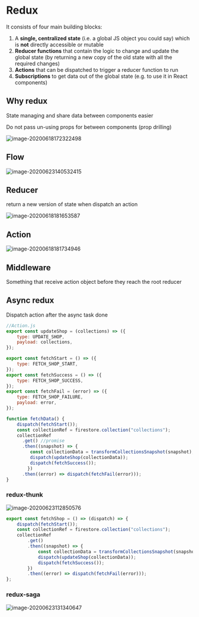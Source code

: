 # Redux

It consists of four main building blocks:

1. A **single, centralized state** (i.e. a global JS object you could say) which is **not** directly accessible or mutable
2. **Reducer functions** that contain the logic to change and update the global state (by returning a new copy of the old state with all the required changes)
3. **Actions** that can be dispatched to trigger a reducer function to run
4. **Subscriptions** to get data out of the global state (e.g. to use it in React components)

## Why redux

State managing and share data between components easier

Do not pass un-using props for between components (prop drilling)

![image-20200618172322498](C:\Users\ASUS\AppData\Roaming\Typora\typora-user-images\image-20200618172322498.png)

## Flow

![image-20200623140532415](C:\Users\ASUS\AppData\Roaming\Typora\typora-user-images\image-20200623140532415.png)

## Reducer

return a new version of state when dispatch an action

![image-20200618181653587](C:\Users\ASUS\AppData\Roaming\Typora\typora-user-images\image-20200618181653587.png)

## Action

![image-20200618181734946](C:\Users\ASUS\AppData\Roaming\Typora\typora-user-images\image-20200618181734946.png)

## Middleware

Something that receive action object before they reach the root reducer

## Async redux

Dispatch action after the async task done

```js
//Action.js
export const updateShop = (collections) => ({
	type: UPDATE_SHOP,
	payload: collections,
});

export const fetchStart = () => ({
	type: FETCH_SHOP_START,
});
export const fetchSuccess = () => ({
	type: FETCH_SHOP_SUCCESS,
});
export const fetchFail = (error) => ({
	type: FETCH_SHOP_FAILURE,
	payload: error,
});
```

```js
function fetchData() {
    dispatch(fetchStart());
    const collectionRef = firestore.collection("collections");
    collectionRef
      .get() //promise
      .then((snapshot) => {
         const collectionData = transformCollectionsSnapshot(snapshot);
         dispatch(updateShop(collectionData));
         dispatch(fetchSuccess());
        })
      .then((error) => dispatch(fetchFail(error)));
}
```

### redux-thunk

![image-20200623112850576](C:\Users\ASUS\AppData\Roaming\Typora\typora-user-images\image-20200623112850576.png)

```js
export const fetchShop = () => (dispatch) => {
	dispatch(fetchStart());
	const collectionRef = firestore.collection("collections");
	collectionRef
		.get()
		.then((snapshot) => {
			const collectionData = transformCollectionsSnapshot(snapshot);
			dispatch(updateShop(collectionData));
			dispatch(fetchSuccess());
		})
		.then((error) => dispatch(fetchFail(error)));
};
```

### redux-saga

![image-20200623131340647](C:\Users\ASUS\AppData\Roaming\Typora\typora-user-images\image-20200623131340647.png)

# 